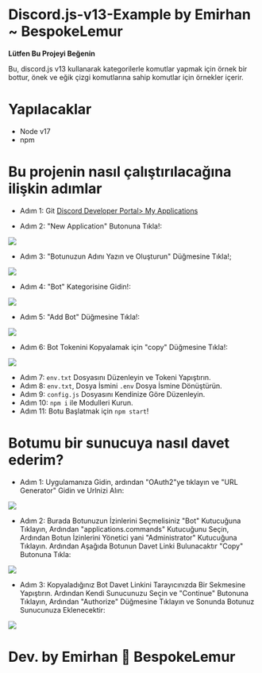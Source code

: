 # Discord.js-v13-Example by Emirhan ~ BespokeLemur

**Lütfen Bu Projeyi Beğenin**

Bu, discord.js v13 kullanarak kategorilerle komutlar yapmak için örnek bir bottur, önek ve eğik çizgi komutlarına sahip komutlar için örnekler içerir.

# Yapılacaklar
* Node v17
* npm

# Bu projenin nasıl çalıştırılacağına ilişkin adımlar
* Adım 1: Git [Discord Developer Portal> My Applications](https://discord.com/developers/applications)

* Adım 2: "New Application" Butonuna Tıkla!:
<img src="https://i.ibb.co/XtRTDxS/ad-m1.png" />

* Adım 3: "Botunuzun Adını Yazın ve Oluşturun" Düğmesine Tıkla!;
<img src="https://i.ibb.co/nDc5f18/ad-m2.png" />

* Adım 4: "Bot" Kategorisine Gidin!:
<img src="https://i.ibb.co/t2ZCPVb/ad-m3.png" />

* Adım 5: "Add Bot" Düğmesine Tıkla!:
<img src="https://i.ibb.co/GQn86X2/ad-m4.png" />

* Adım 6: Bot Tokenini Kopyalamak için "copy" Düğmesine Tıkla!:
<img src="https://i.ibb.co/4dm4WpB/ad-m5.png" />

* Adım 7:  `env.txt` Dosyasını Düzenleyin ve Tokeni Yapıştırın.
* Adım 8:  `env.txt`, Dosya İsmini `.env` Dosya İsmine Dönüştürün.
* Adım 9:  `config.js` Dosyasını Kendinize Göre Düzenleyin.
* Adım 10: `npm i` ile Modulleri Kurun.
* Adım 11: Botu Başlatmak için `npm start`!

# Botumu bir sunucuya nasıl davet ederim?
* Adım 1: Uygulamanıza Gidin, ardından "OAuth2"ye tıklayın ve "URL Generator" Gidin ve Urlnizi Alın:
<img src="https://i.ibb.co/FVJSY9j/ad-m6.png" />

* Adım 2: Burada Botunuzun İzinlerini Seçmelisiniz "Bot" Kutucuğuna Tıklayın, Ardından "applications.commands" Kutucuğunu Seçin, Ardından Botun İzinlerini Yönetici yani "Administrator" Kutucuğuna Tıklayın. Ardından Aşağıda Botunun Davet Linki Bulunacaktır "Copy" Butonuna Tıkla:
<img src="https://i.ibb.co/QnLbSHw/ad-m7.png" />

* Adım 3: Kopyaladığınız Bot Davet Linkini Tarayıcınızda Bir Sekmesine Yapıştırın. Ardından Kendi Sunucunuzu Seçin ve "Continue" Butonuna Tıklayın, Ardından "Authorize" Düğmesine Tıklayın ve Sonunda Botunuz Sunucunuza Eklenecektir:
<img src="https://i.ibb.co/McJjRrX/ad-m8.png" />

# Dev. by Emirhan 💖 BespokeLemur
